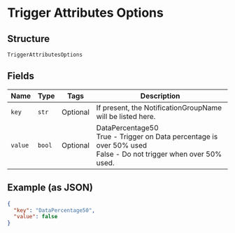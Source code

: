 
# Trigger Attributes Options

## Structure

`TriggerAttributesOptions`

## Fields

| Name | Type | Tags | Description |
|  --- | --- | --- | --- |
| `key` | `str` | Optional | If present, the NotificationGroupName will be listed here. |
| `value` | `bool` | Optional | DataPercentage50<br />True - Trigger on Data percentage is over 50% used<br />False - Do not trigger when over 50% used. |

## Example (as JSON)

```json
{
  "key": "DataPercentage50",
  "value": false
}
```

